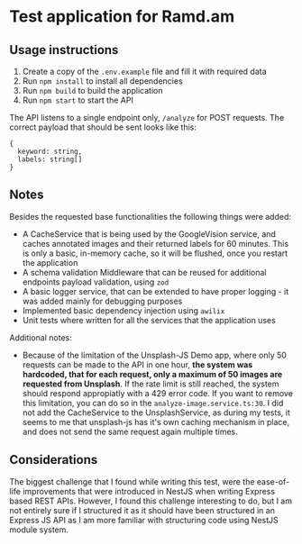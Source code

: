# Test application for Ramd.am

## Usage instructions

1. Create a copy of the `.env.example` file and fill it with required data
2. Run `npm install` to install all dependencies
3. Run `npm build` to build the application
4. Run `npm start` to start the API

The API listens to a single endpoint only, `/analyze` for POST requests. The correct payload that should be sent looks like this:

```
{
  keyword: string,
  labels: string[]
}
```

## Notes

Besides the requested base functionalities the following things were added:

- A CacheService that is being used by the GoogleVision service, and caches annotated images and their returned labels for 60 minutes. This is only a basic, in-memory cache, so it will be flushed, once you restart the application
- A schema validation Middleware that can be reused for additional endpoints payload validation, using `zod`
- A basic logger service, that can be extended to have proper logging - it was added mainly for debugging purposes
- Implemented basic dependency injection using `awilix`
- Unit tests where written for all the services that the application uses

Additional notes:

- Because of the limitation of the Unsplash-JS Demo app, where only 50 requests can be made to the API in one hour, **the system was hardcoded, that for each request, only a maximum of 50 images are requested from Unsplash**. If the rate limit is still reached, the system should respond appropiatly with a 429 error code. If you want to remove this limitation, you can do so in the `analyze-image.service.ts:30`. I did not add the CacheService to the UnsplashService, as during my tests, it seems to me that unsplash-js has it's own caching mechanism in place, and does not send the same request again multiple times. 

## Considerations

The biggest challenge that I found while writing this test, were the ease-of-life improvements that were introduced in NestJS when writing Express based REST APIs. However, I found this challenge interesting to do, but I am not entirely sure if I structured it as it should have been structured in an Express JS API as I am more familiar with structuring code using NestJS module system.